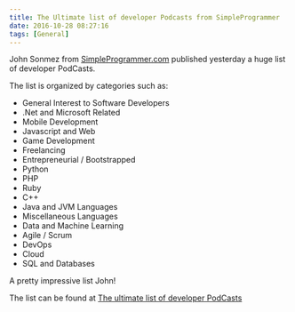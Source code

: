 ```yaml
---
title: The Ultimate list of developer Podcasts from SimpleProgrammer
date: 2016-10-28 08:27:16
tags: [General]
---
```

[1]: https://simpleprogrammer.com
[2]: https://simpleprogrammer.com/2014/03/10/ultimate-list-developer-podcasts/?utm_source=drip&utm_medium=email&utm_campaign=ultimate-list-of-developer-podcasts-updated

John Sonmez from [SimpleProgrammer.com][1] published yesterday a huge list of developer PodCasts. 

The list is organized by categories such as:

* General Interest to Software Developers
* .Net and Microsoft Related
* Mobile Development
* Javascript and Web
* Game Development
* Freelancing
* Entrepreneurial / Bootstrapped
* Python
* PHP
* Ruby
* C++
* Java and JVM Languages
* Miscellaneous Languages
* Data and Machine Learning
* Agile / Scrum
* DevOps
* Cloud
* SQL and Databases

A pretty impressive list John!

The list can be found at [The ultimate list of developer PodCasts][2]

